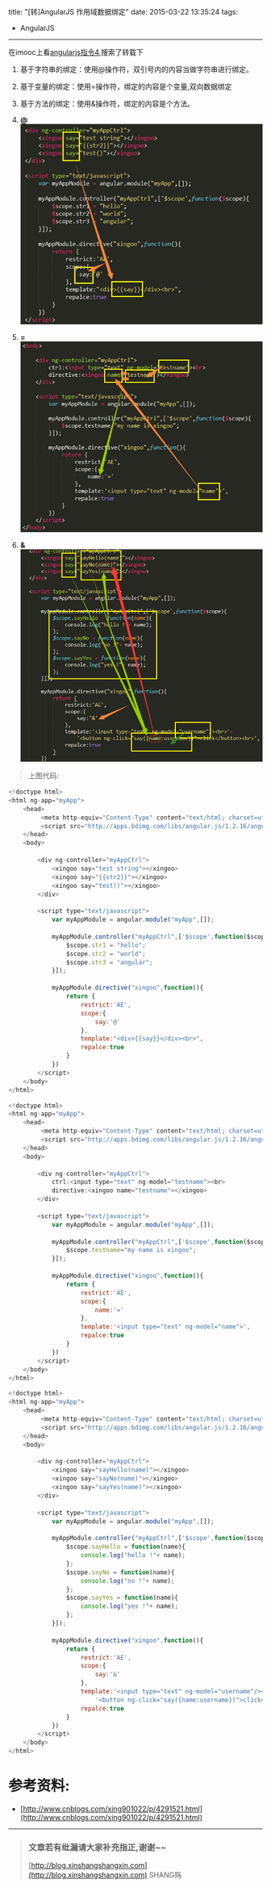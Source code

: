 title: "[转]AngularJS 作用域数据绑定"
date: 2015-03-22 13:35:24
tags:
- AngularJS
---

在imooc上看[angularjs指令4](http://www.imooc.com/video/3085),搜索了转载下
<!-- more -->

1. 基于字符串的绑定：使用@操作符，双引号内的内容当做字符串进行绑定。
2. 基于变量的绑定：使用=操作符，绑定的内容是个变量,双向数据绑定
3. 基于方法的绑定：使用&操作符，绑定的内容是个方法。


1. **@**
![@](/img/angularjs/@.png)

2. **=**
![=](/img/angularjs/=.png)

3. **&**
![&](/img/angularjs/&.png)


> 上图代码: 

```js
<!doctype html>
<html ng-app="myApp">
    <head>
         <meta http-equiv="Content-Type" content="text/html; charset=utf-8" />
         <script src="http://apps.bdimg.com/libs/angular.js/1.2.16/angular.min.js"></script>
    </head>
    <body>

        <div ng-controller="myAppCtrl">
            <xingoo say="test string"></xingoo>
            <xingoo say="{{str2}}"></xingoo>
            <xingoo say="test()"></xingoo>
        </div>

        <script type="text/javascript">
            var myAppModule = angular.module("myApp",[]);

            myAppModule.controller("myAppCtrl",['$scope',function($scope){
                $scope.str1 = "hello";
                $scope.str2 = "world";
                $scope.str3 = "angular";
            }]);

            myAppModule.directive("xingoo",function(){
                return {
                    restrict:'AE',
                    scope:{
                        say:'@'
                    },
                    template:"<div>{{say}}</div><br>",
                    repalce:true
                }
            })
        </script>
    </body>
</html>
```
```js
<!doctype html>
<html ng-app="myApp">
    <head>
         <meta http-equiv="Content-Type" content="text/html; charset=utf-8" />
         <script src="http://apps.bdimg.com/libs/angular.js/1.2.16/angular.min.js"></script>
    </head>
    <body>

        <div ng-controller="myAppCtrl">
            ctrl:<input type="text" ng-model="testname"><br>
            directive:<xingoo name="testname"></xingoo>
        </div>

        <script type="text/javascript">
            var myAppModule = angular.module("myApp",[]);

            myAppModule.controller("myAppCtrl",['$scope',function($scope){
                $scope.testname="my name is xingoo";
            }]);

            myAppModule.directive("xingoo",function(){
                return {
                    restrict:'AE',
                    scope:{
                        name:'='
                    },
                    template:'<input type="text" ng-model="name">',
                    repalce:true
                }
            })
        </script>
    </body>
</html>
```
```js
<!doctype html>
<html ng-app="myApp">
    <head>
         <meta http-equiv="Content-Type" content="text/html; charset=utf-8" />
         <script src="http://apps.bdimg.com/libs/angular.js/1.2.16/angular.min.js"></script>
    </head>
    <body>

        <div ng-controller="myAppCtrl">
            <xingoo say="sayHello(name)"></xingoo>
            <xingoo say="sayNo(name)"></xingoo>
            <xingoo say="sayYes(name)"></xingoo>
        </div>

        <script type="text/javascript">
            var myAppModule = angular.module("myApp",[]);

            myAppModule.controller("myAppCtrl",['$scope',function($scope){
                $scope.sayHello = function(name){
                    console.log("hello !"+ name);
                };
                $scope.sayNo = function(name){
                    console.log("no !"+ name);
                };
                $scope.sayYes = function(name){
                    console.log("yes !"+ name);
                };
            }]);

            myAppModule.directive("xingoo",function(){
                return {
                    restrict:'AE',
                    scope:{
                        say:'&'
                    },
                    template:'<input type="text" ng-model="username"/><br>'+
                        '<button ng-click="say({name:username})">click</button><br>',
                    repalce:true
                }
            })
        </script>
    </body>
</html>
```

# 参考资料:
- [http://www.cnblogs.com/xing901022/p/4291521.html](http://www.cnblogs.com/xing901022/p/4291521.html)

-----------------------

> ### 文章若有纰漏请大家补充指正,谢谢~~
> [http://blog.xinshangshangxin.com](http://blog.xinshangshangxin.com) SHANG殇
